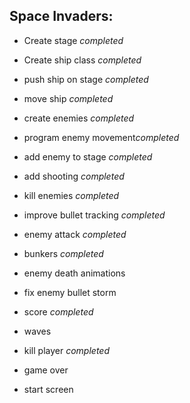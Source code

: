 Space Invaders:
--------------------------------

- Create stage *completed*
- Create ship class *completed*
- push ship on stage *completed*
- move ship *completed*
- create enemies *completed* 
- program enemy movement*completed*
- add enemy to stage *completed*
- add shooting *completed*

- kill enemies *completed*
- improve bullet tracking *completed*
- enemy attack *completed*
- bunkers *completed*
- enemy death animations
- fix enemy bullet storm
- score *completed*
- waves 
- kill player *completed*
- game over
- start screen
